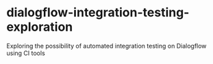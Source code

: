 # dialogflow-integration-testing-exploration
Exploring the possibility of automated integration testing on Dialogflow using CI tools
